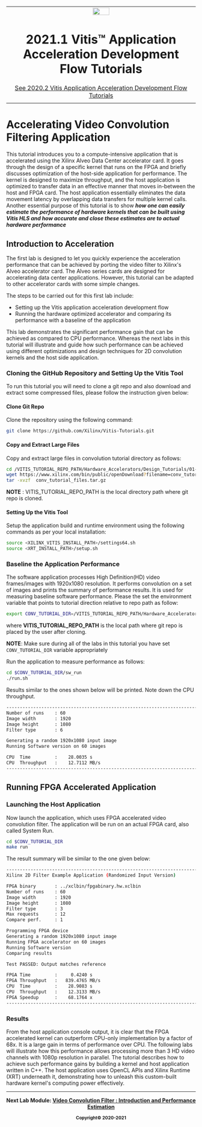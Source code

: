 ﻿﻿<table class="sphinxhide">
 <tr>
   <td align="center"><img src="https://www.xilinx.com/content/dam/xilinx/imgs/press/media-kits/corporate/xilinx-logo.png" width="30%"/><h1>2021.1 Vitis™ Application Acceleration Development Flow Tutorials</h1>
   <a href="https://github.com/Xilinx/Vitis-Tutorials/tree/2020.2">See 2020.2 Vitis Application Acceleration Development Flow Tutorials</a>
   </td>
 </tr>
 <tr>
 <td>
 </td>
 </tr>
</table>

# Accelerating Video Convolution Filtering Application

This tutorial introduces you to a compute-intensive application that is accelerated using the Xilinx Alveo Data Center accelerator card. It goes through the design of a specific kernel that runs on the FPGA and briefly discusses optimization of the host-side application for performance. The kernel is designed to maximize throughput, and the host application is optimized to transfer data in an effective manner that moves in-between the host and FPGA card. The host application essentially eliminates the data movement latency by overlapping data transfers for multiple kernel calls. Another essential purpose of this tutorial is to show **_how one can easily estimate the performance of hardware kernels that can be built using Vitis HLS and how accurate and close these estimates are to actual hardware performance_**

## Introduction to Acceleration

The first lab is designed to let you quickly experience the acceleration performance that can be achieved by porting the video filter to Xilinx's Alveo accelerator card. The Alveo series cards are designed for accelerating data center applications. However, this tutorial can be adapted to other accelerator cards with some simple changes.

 The steps to be carried out for this first lab include:

- Setting up the Vitis application acceleration development flow
- Running the hardware optimized accelerator and comparing its performance with a baseline of the application

This lab demonstrates the significant performance gain that can be achieved as compared to CPU performance. Whereas the next labs in this tutorial will illustrate and guide how such performance can be achieved using different optimizations and design techniques for 2D convolution kernels and the host side application.

### Cloning the GitHub Repository and Setting Up the Vitis Tool

To run this tutorial you will need to clone a git repo and also download and extract some compressed files, please follow the instruction given below:

#### Clone Git Repo

Clone the repository using the following command:

```bash
git clone https://github.com/Xilinx/Vitis-Tutorials.git
```

#### Copy and Extract Large Files

Copy and extract large files in convolution tutorial directory as follows:

```bash
cd /VITIS_TUTORIAL_REPO_PATH/Hardware_Accelerators/Design_Tutorials/01-convolution-tutorial
wget https://www.xilinx.com/bin/public/openDownload?filename=conv_tutorial_files.tar.gz -O conv_tutorial_files.tar.gz
tar -xvzf  conv_tutorial_files.tar.gz
```

**NOTE** : VITIS_TUTORIAL_REPO_PATH is the local directory path where git repo is cloned. 

#### Setting Up the Vitis Tool

Setup the application build and runtime environment using the following commands as per your local installation:

```bash
source <XILINX_VITIS_INSTALL_PATH>/settings64.sh
source <XRT_INSTALL_PATH>/setup.sh
```

### Baseline the Application Performance

The software application processes High Definition(HD) video frames/images with 1920x1080 resolution. It performs convolution on a set of images and prints the summary of performance results. It is used for measuring baseline software performance. Please the set the environment variable that points to tutorial direction relative to repo path as follow:

```bash
export CONV_TUTORIAL_DIR=/VITIS_TUTORIAL_REPO_PATH/Hardware_Accelerators/Design_Tutorials/01-convolution-tutorial
```

where **VITIS_TUTORIAL_REPO_PATH** is the local path where git repo is placed by the user after cloning.

  **NOTE**: Make sure during all of the labs in this tutorial you have set `CONV_TUTORIAL_DIR` variable appropriately 

Run the application to measure performance as follows:

```bash
cd $CONV_TUTORIAL_DIR/sw_run
./run.sh 
```

Results similar to the ones shown below will be printed. Note down the CPU throughput.

```bash
----------------------------------------------------------------------------
Number of runs    : 60
Image width       : 1920
Image height      : 1080
Filter type       : 6

Generating a random 1920x1080 input image
Running Software version on 60 images

CPU  Time         :    28.0035 s
CPU  Throughput   :    12.7112 MB/s
----------------------------------------------------------------------------
```

## Running FPGA Accelerated Application

### Launching the Host Application

Now launch the application, which uses FPGA accelerated video convolution filter. The application will be run on an actual FPGA card, also called System Run.

```bash
cd $CONV_TUTORIAL_DIR
make run
```

The result summary will be similar to the one given below:

```bash
----------------------------------------------------------------------------
Xilinx 2D Filter Example Application (Randomized Input Version)

FPGA binary       : ../xclbin/fpgabinary.hw.xclbin
Number of runs    : 60
Image width       : 1920
Image height      : 1080
Filter type       : 3
Max requests      : 12
Compare perf.     : 1

Programming FPGA device
Generating a random 1920x1080 input image
Running FPGA accelerator on 60 images
Running Software version
Comparing results

Test PASSED: Output matches reference

FPGA Time         :     0.4240 s
FPGA Throughput   :   839.4765 MB/s
CPU  Time         :    28.9083 s
CPU  Throughput   :    12.3133 MB/s
FPGA Speedup      :    68.1764 x
----------------------------------------------------------------------------
```

### Results

 From the host application console output, it is clear that the FPGA accelerated kernel can outperform CPU-only implementation by a factor of 68x. It is a large gain in terms of performance over CPU. The following labs will illustrate how this performance allows processing more than 3 HD video channels with 1080p resolution in parallel. The tutorial describes how to achieve such performance gains by building a kernel and host application written in C++.  The host application uses OpenCL APIs and Xilinx Runtime (XRT) underneath it, demonstrating how to unleash this custom-built hardware kernel's computing power effectively.

---------------------------------------

<p align="center"><b>
Next Lab Module: <a href="./lab1_app_introduction_performance_estimation.md">Video Convolution Filter : Introduction and Performance Estimation</a>
<p align="center"><sup>Copyright&copy; 2020-2021</sup></p>
</b></p>
